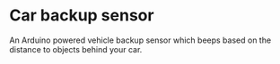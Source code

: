 # Car backup sensor
An Arduino powered vehicle backup sensor which beeps based on the distance to objects behind your car. 
